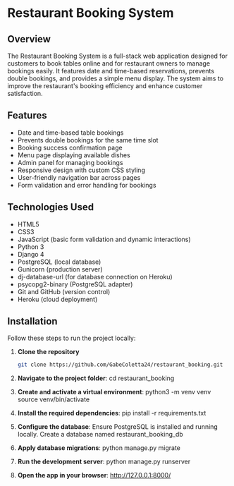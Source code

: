 # Restaurant Booking System

## Overview

The Restaurant Booking System is a full-stack web application designed for customers to book tables online and for restaurant owners to manage bookings easily. 
It features date and time-based reservations, prevents double bookings, and provides a simple menu display. 
The system aims to improve the restaurant's booking efficiency and enhance customer satisfaction.

## Features

- Date and time-based table bookings
- Prevents double bookings for the same time slot
- Booking success confirmation page
- Menu page displaying available dishes
- Admin panel for managing bookings
- Responsive design with custom CSS styling
- User-friendly navigation bar across pages
- Form validation and error handling for bookings

## Technologies Used

- HTML5
- CSS3
- JavaScript (basic form validation and dynamic interactions)
- Python 3
- Django 4
- PostgreSQL (local database)
- Gunicorn (production server)
- dj-database-url (for database connection on Heroku)
- psycopg2-binary (PostgreSQL adapter)
- Git and GitHub (version control)
- Heroku (cloud deployment)

## Installation

Follow these steps to run the project locally:

1. **Clone the repository**  
   ```bash
   git clone https://github.com/GabeColetta24/restaurant_booking.git

2. **Navigate to the project folder**:
   cd restaurant_booking

3. **Create and activate a virtual environment**:
   python3 -m venv venv
   source venv/bin/activate

4. **Install the required dependencies**:
   pip install -r requirements.txt

5. **Configure the database**:
   Ensure PostgreSQL is installed and running locally.
   Create a database named restaurant_booking_db

6. **Apply database migrations**:
   python manage.py migrate

7. **Run the development server**:
   python manage.py runserver

8. **Open the app in your browser**:
   http://127.0.0.1:8000/
   

